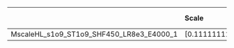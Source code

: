 |                                          | Scale                | Scale Tensor   | Learning Rate   | Best PSNR           | Best SSIM            |
|:-----------------------------------------|:---------------------|:---------------|:----------------|:--------------------|:---------------------|
| MscaleHL_s1o9_ST1o9_SHF450_LR8e3_E4000_1 | [0.1111111111111111] | [None]         | [0.008]         | [29.95128870010376] | [0.9049887690062772] |